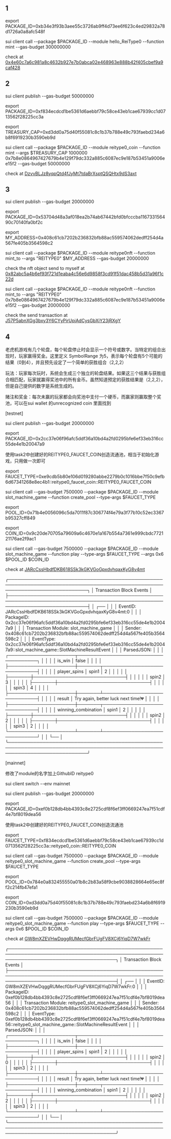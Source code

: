 ## 1

export PACKAGE_ID=0xb34e3f93b3aee55c3726ab9ff4d73ee6f623c4ed29832a78d1726a0a8afc548f 

sui client call --package $PACKAGE_ID --module hello_ReiType0 --function mint --gas-budget 300000000

check at [0x4e60c7a6c981a8c4632b927e7b0abca02e468963e888b42f405cbef9a9caf428](https://testnet.suivision.xyz/object/0x4e60c7a6c981a8c4632b927e7b0abca02e468963e888b42f405cbef9a9caf428)

## 2

sui client publish --gas-budget 50000000

export PACKAGE_ID=0xf834ecdcd1be5361d6aebbf79c58ce43eb1cae67939cc1d0713562f28225cc3a

export TREASURY_CAP=0xd3dd0a75d40f55081c8c1b37b788e49c793faebd234a6b8f6919230b3590eb9d

sui client call --package $PACKAGE_ID  --module reitype0_coin --function mint --args $TREASURY_CAP 1000000 0x7b8e0864967427679b4e129f79dc332a885c6087ec9e187b53451a9006ee15f2 --gas-budget 50000000

check at [DzvvBLJz8yqpQtd4fJyMt7tdaBrXsptQSQHtx9dS3axt](https://suivision.xyz/txblock/DzvvBLJz8yqpQtd4fJyMt7tdaBrXsptQSQHtx9dS3axt)

## 3

sui client publish --gas-budget 20000000

export PACKAGE_ID=0x53704d48a3af018ea2b74ab67442bfd0bfcccba116733156490c70140fa0bf2c 

export MY_ADDRESS=0x408c61cb7202b236832bfb88ac559574062dedff254d4a567fe405b3564598c2

sui client call --package $PACKAGE_ID --module reitype0nft --function mint_to --args "REITYPE0" $MY_ADDRESS --gas-budget 20000000

check the nft object send to myself at [0x82abc5a4b6ef93f721d1eaba4c56e6d9858f3cd91f51dac458b5d31a96f1c22d](https://suivision.xyz/object/0x82abc5a4b6ef93f721d1eaba4c56e6d9858f3cd91f51dac458b5d31a96f1c22d)

sui client call --package $PACKAGE_ID --module reitype0nft --function mint_to --args "REITYPE0" 0x7b8e0864967427679b4e129f79dc332a885c6087ec9e187b53451a9006ee15f2 --gas-budget 20000000

check the send transaction at [J57P5abnXGg3bxy3Y6CYyPirUpiAdCysGbXiY23jRXgY](https://suivision.xyz/txblock/J57P5abnXGg3bxy3Y6CYyPirUpiAdCysGbXiY23jRXgY)


## 4

老虎机游戏有几个轮盘，每个轮盘停止时会显示一个符号或数字。当特定的组合出现时，玩家赢得奖金。这里定义 SymbolRange 为5，表示每个轮盘有5个可能的结果（0到4），并且预先设定了一个简单的获胜组合（2,2,2）

玩法：玩家每次玩时，系统会生成三个独立的轮盘结果。如果这三个结果与获胜组合相匹配，玩家就赢得奖池中的所有金币。虽然知道预定的获胜结果是（2,2,2），但是自己提供的数字是系统生成的。

赌注和奖金：每次未赢的玩家都会向奖池中支付一个硬币，而赢家则赢取整个奖池，可以在sui wallet 的unrecognized coin 里面找到

[testnet]

sui client publish --gas-budget 20000000

export PACKAGE_ID=0x2cc37e06f96afc5ddf36a10bd4a2fd0295bfe6ef33eb316cc55de4e1b20047a9

使用task2中创建好的REITYPE0_FAUCET_COIN创造流通池，相当于初始化游戏，只用做一次即可

export FAUCET_TYPE=0xe9cdb5b80e106d019280abbe2279b0c1016bbe7f50c9efb6d67341268e8ec4b1::reitype0_faucet_coin::REITYPE0_FAUCET_COIN

sui client call --gas-budget 7500000 --package $PACKAGE_ID --module slot_machine_game --function create_pool --type-args $FAUCET_TYPE

export POOL_ID=0x71b4e0056096c5da7011f87c306774f4e79a3f77b10c52ec3367b95327cff849

export COIN_ID=0x9c20de70705a79609a6c4670e1a167b554a7361e999cbdc772121176ae2f9ac1

sui client call --gas-budget 7500000 --package $PACKAGE_ID --module slot_machine_game  --function play  --type-args $FAUCET_TYPE --args 0x6 $POOL_ID $COIN_ID

check at [JARcCssHbdfDKB618SSk3kGKVGoGpxdvhqaxKyG8v4mt](https://testnet.suivision.xyz/txblock/JARcCssHbdfDKB618SSk3kGKVGoGpxdvhqaxKyG8v4mt)

╭─────────────────────────────────────────────────────────────────────────────────────────────────────────────────────────────╮
│ Transaction Block Events                                                                                                    │
├─────────────────────────────────────────────────────────────────────────────────────────────────────────────────────────────┤
│  ┌──                                                                                                                        │
│  │ EventID: JARcCssHbdfDKB618SSk3kGKVGoGpxdvhqaxKyG8v4mt:0                                                                  │
│  │ PackageID: 0x2cc37e06f96afc5ddf36a10bd4a2fd0295bfe6ef33eb316cc55de4e1b20047a9                                            │
│  │ Transaction Module: slot_machine_game                                                                                    │
│  │ Sender: 0x408c61cb7202b236832bfb88ac559574062dedff254d4a567fe405b3564598c2                                               │
│  │ EventType: 0x2cc37e06f96afc5ddf36a10bd4a2fd0295bfe6ef33eb316cc55de4e1b20047a9::slot_machine_game::SlotMachineResultEvent │
│  │ ParsedJSON:                                                                                                              │
│  │   ┌─────────────────────┬─────────────────────────────────────┐                                                          │
│  │   │ is_win              │ false                               │                                                          │
│  │   ├─────────────────────┼───────┬─────────────────────────────┤                                                          │
│  │   │ player_spins        │ spin1 │ 2                           │                                                          │
│  │   │                     ├───────┼─────────────────────────────┤                                                          │
│  │   │                     │ spin2 │ 3                           │                                                          │
│  │   │                     ├───────┼─────────────────────────────┤                                                          │
│  │   │                     │ spin3 │ 4                           │                                                          │
│  │   ├─────────────────────┼───────┴─────────────────────────────┤                                                          │
│  │   │ result              │ Try again, better luck next time!💔 │                                                          │
│  │   ├─────────────────────┼───────┬─────────────────────────────┤                                                          │
│  │   │ winning_combination │ spin1 │ 2                           │                                                          │
│  │   │                     ├───────┼─────────────────────────────┤                                                          │
│  │   │                     │ spin2 │ 2                           │                                                          │
│  │   │                     ├───────┼─────────────────────────────┤                                                          │
│  │   │                     │ spin3 │ 2                           │                                                          │
│  │   └─────────────────────┴───────┴─────────────────────────────┘                                                          │
│  └──                                                                                                                        │
╰─────────────────────────────────────────────────────────────────────────────────────────────────────────────────────────────╯

[mainnet]

修改了module的名字加上GithubID reitype0

sui client switch --env mainnet

sui client publish --gas-budget 20000000

export PACKAGE_ID=0xef0b128db4bb4393c8e2725cdf8f6ef3ff0669247ea7f51cdf4e7bf8019dea56

使用task2中创建好的REITYPE0_FAUCET_COIN创造流通池

export FAUCET_TYPE=0xf834ecdcd1be5361d6aebbf79c58ce43eb1cae67939cc1d0713562f28225cc3a::reitype0_coin::REITYPE0_COIN

sui client call --gas-budget 7500000 --package $PACKAGE_ID --module reitype0_slot_machine_game --function create_pool --type-args $FAUCET_TYPE

export POOL_ID=0x784e0a832455550a01b8c2b83a58f9cbe9038828664e65ec8ff2c214fb47efa1

export COIN_ID=0xd3dd0a75d40f55081c8c1b37b788e49c793faebd234a6b8f6919230b3590eb9d

sui client call --gas-budget 7500000 --package $PACKAGE_ID --module reitype0_slot_machine_game  --function play  --type-args $FAUCET_TYPE --args 0x6 $POOL_ID $COIN_ID

check at [GW8mXZEVHwDqggRUMecfGbrFUgFV8XCj6YiqD7W7wkFr](https://suivision.xyz/txblock/GW8mXZEVHwDqggRUMecfGbrFUgFV8XCj6YiqD7W7wkFr)

╭──────────────────────────────────────────────────────────────────────────────────────────────────────────────────────────────────────╮
│ Transaction Block Events                                                                                                             │
├──────────────────────────────────────────────────────────────────────────────────────────────────────────────────────────────────────┤
│  ┌──                                                                                                                                 │
│  │ EventID: GW8mXZEVHwDqggRUMecfGbrFUgFV8XCj6YiqD7W7wkFr:0                                                                           │
│  │ PackageID: 0xef0b128db4bb4393c8e2725cdf8f6ef3ff0669247ea7f51cdf4e7bf8019dea56                                                     │
│  │ Transaction Module: reitype0_slot_machine_game                                                                                    │
│  │ Sender: 0x408c61cb7202b236832bfb88ac559574062dedff254d4a567fe405b3564598c2                                                        │
│  │ EventType: 0xef0b128db4bb4393c8e2725cdf8f6ef3ff0669247ea7f51cdf4e7bf8019dea56::reitype0_slot_machine_game::SlotMachineResultEvent │
│  │ ParsedJSON:                                                                                                                       │
│  │   ┌─────────────────────┬─────────────────────────────────────┐                                                                   │
│  │   │ is_win              │ false                               │                                                                   │
│  │   ├─────────────────────┼───────┬─────────────────────────────┤                                                                   │
│  │   │ player_spins        │ spin1 │ 2                           │                                                                   │
│  │   │                     ├───────┼─────────────────────────────┤                                                                   │
│  │   │                     │ spin2 │ 0                           │                                                                   │
│  │   │                     ├───────┼─────────────────────────────┤                                                                   │
│  │   │                     │ spin3 │ 2                           │                                                                   │
│  │   ├─────────────────────┼───────┴─────────────────────────────┤                                                                   │
│  │   │ result              │ Try again, better luck next time!💔 │                                                                   │
│  │   ├─────────────────────┼───────┬─────────────────────────────┤                                                                   │
│  │   │ winning_combination │ spin1 │ 2                           │                                                                   │
│  │   │                     ├───────┼─────────────────────────────┤                                                                   │
│  │   │                     │ spin2 │ 2                           │                                                                   │
│  │   │                     ├───────┼─────────────────────────────┤                                                                   │
│  │   │                     │ spin3 │ 2                           │                                                                   │
│  │   └─────────────────────┴───────┴─────────────────────────────┘                                                                   │
│  └──                                                                                                                                 │
╰──────────────────────────────────────────────────────────────────────────────────────────────────────────────────────────────────────╯